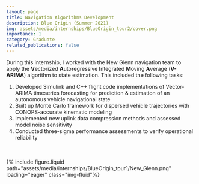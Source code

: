 ```yaml
---
layout: page
title: Navigation Algorithms Development
description: Blue Origin (Summer 2021)
img: assets/media/internships/BlueOrigin_tour2/cover.png
importance: 1
category: Graduate
related_publications: false
---
```


During this internship, I worked with the New Glenn navigation team to apply the **V**ectorized **A**uto**r**egressive **I**ntegrated **M**oving **A**verage (**V-ARIMA**) algorithm to state estimation. This included the following tasks:
<ol>
    <li> Developed Simulink and C++ flight code implementations of Vector-ARIMA timeseries forecasting for prediction & estimation of an autonomous vehicle navigational state </li>
    <li> Built up Monte Carlo framework for dispersed vehicle trajectories with CONOPS-accurate kinematic modeling </li>
    <li> Implemented new uplink data compression methods and assessed model noise sensitivity </li>
    <li> Conducted three-sigma performance assessments to verify operational reliability </li>
</ol>
<br/>
<div class="row">
    <div class="col-sm-1 mt-3 mt-md-0">&nbsp;</div> <!-- empty space -->
    <div class="col-sm-8 mt-3 mt-md-0">
        {% include figure.liquid 
            path="assets/media/internships/BlueOrigin_tour1/New_Glenn.png"
            loading="eager" class="img-fluid"%}
    </div>
    <div class="col-sm-1 mt-3 mt-md-0">&nbsp;</div> <!-- empty space -->
</div>